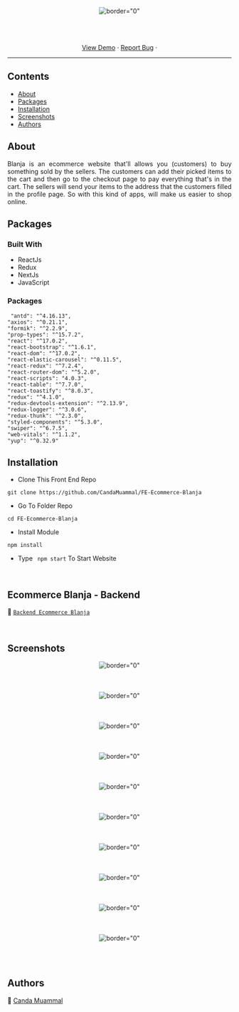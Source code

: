 <p align="center">
     <img src="https://i.postimg.cc/158kKTHz/logoblanja.png"   alt= border="0" />

</p>


<p align="center">
    <br />
    <br />
    <br />
    <a href="https://fe-telegram.vercel.app/login">View Demo</a>
    ·
    <a href="https://github.com/CandaMuammal/FE-Ecommerce-Blanja/issues">Report Bug</a>
    ·
  </p>


---


## Contents

- [About](#about)
- [Packages](#Packages)
- [Installation](#installation)
- [Screenshots](#screenshots)
- [Authors](#authors) 

##  About

<p align="justify">
Blanja is an ecommerce website that'll allows you (customers) to buy something sold by the sellers. The customers can add their picked items to the cart and then go to the checkout page to pay everything that's in the cart.
The sellers will send your items to the address that the customers filled in the profile page. So with this kind of apps, will make us easier to shop online.
</p>


##  Packages

### Built With
- ReactJs
- Redux
- NextJs
- JavaScript



### Packages
     "antd": "^4.16.13",
    "axios": "^0.21.1",
    "formik": "^2.2.9",
    "prop-types": "^15.7.2",
    "react": "^17.0.2",
    "react-bootstrap": "^1.6.1",
    "react-dom": "^17.0.2",
    "react-elastic-carousel": "^0.11.5",
    "react-redux": "^7.2.4",
    "react-router-dom": "^5.2.0",
    "react-scripts": "4.0.3",
    "react-table": "^7.7.0",
    "react-toastify": "^8.0.3",
    "redux": "^4.1.0",
    "redux-devtools-extension": "^2.13.9",
    "redux-logger": "^3.0.6",
    "redux-thunk": "^2.3.0",
    "styled-components": "^5.3.0",
    "swiper": "^6.7.5",
    "web-vitals": "^1.1.2",
    "yup": "^0.32.9"

##  Installation

- Clone This Front End Repo

```
git clone https://github.com/CandaMuammal/FE-Ecommerce-Blanja

```

- Go To Folder Repo

```
cd FE-Ecommerce-Blanja
```

- Install Module

```
npm install
```

- Type ` npm start` To Start Website

<br/>


## Ecommerce Blanja - Backend 


:rocket: [`Backend Ecommerce Blanja`](https://github.com/CandaMuammal/BackEnd-Ecommerce-Blanja)

<br/>

## Screenshots



<p align="center">
  <span>
   <img src="https://i.postimg.cc/bNVnHwVB/1.png"   alt= border="0" /> <br/><br/><br/><br/>
   <img src="https://i.postimg.cc/J7PHMh8z/2.png"   alt= border="0" /> <br/><br/><br/><br/>
   <img src="https://i.postimg.cc/7L8fmG3m/3.png"   alt= border="0" /> <br/><br/><br/><br/>
   <img src="https://i.postimg.cc/yd7WCMrR/4.png"   alt= border="0" /> <br/><br/><br/><br/>
   <img src="https://i.postimg.cc/kM1GLhNV/5.png"   alt= border="0" /> <br/><br/><br/><br/>
   <img src="https://i.postimg.cc/MGSpykwL/6.png"   alt= border="0" /> <br/><br/><br/><br/>
   <img src="https://i.postimg.cc/0Qt5RbSg/7.png"   alt= border="0" /> <br/><br/><br/><br/>
   <img src="https://i.postimg.cc/kGznGzwf/8.png"   alt= border="0" /> <br/><br/><br/><br/>
   <img src="https://i.postimg.cc/vHxYk8Hj/9.png"   alt= border="0" /> <br/><br/><br/><br/>
   <img src="https://i.postimg.cc/Z5rTYfNx/10.png"   alt= border="0" /> <br/><br/><br/><br/>
  </span>
</p>


## Authors

:rocket: [Canda Muammal](https://github.com/CandaMuammal)
